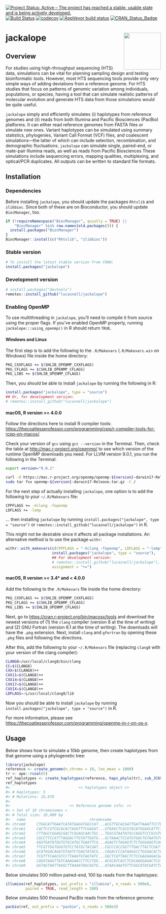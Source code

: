 
<!-- README.md is generated from README.Rmd. Please edit that file -->

[![Project Status: Active – The project has reached a stable, usable
state and is being actively
developed.](https://www.repostatus.org/badges/latest/active.svg)](https://www.repostatus.org/#active)
[![Build
Status](https://travis-ci.com/lucasnell/jackalope.svg?branch=master)](https://travis-ci.com/lucasnell/jackalope)
[![codecov](https://codecov.io/gh/lucasnell/jackalope/branch/master/graph/badge.svg)](https://codecov.io/gh/lucasnell/jackalope)
[![AppVeyor build
status](https://ci.appveyor.com/api/projects/status/github/lucasnell/jackalope?branch=master&svg=true)](https://ci.appveyor.com/project/lucasnell/jackalope)
[![CRAN\_Status\_Badge](http://www.r-pkg.org/badges/version/jackalope)](https://cran.r-project.org/package=jackalope)

# jackalope <img src="man/figures/logo.png" align="right" alt="" width="120" />

## Overview

For studies using high-throughput sequencing (HTS) data, simulations can
be vital for planning sampling design and testing bioinformatic tools.
However, most HTS sequencing tools provide only very simple ways of
adding deviations from a reference genome. For HTS studies that focus on
patterns of genomic variation among individuals, populations, or
species, having a tool that can simulate realistic patterns of molecular
evolution and generate HTS data from those simulations would be quite
useful.

`jackalope` simply and efficiently simulates (i) haplotypes from
reference genomes and (ii) reads from both Illumina and Pacific
Biosciences (PacBio) platforms. It can either read reference genomes
from FASTA files or simulate new ones. Variant haplotypes can be
simulated using summary statistics, phylogenies, Variant Call Format
(VCF) files, and coalescent simulations—the latter of which can include
selection, recombination, and demographic fluctuations. `jackalope` can
simulate single, paired-end, or mate-pair Illumina reads, as well as
reads from Pacific Biosciences These simulations include sequencing
errors, mapping qualities, multiplexing, and optical/PCR duplicates. All
outputs can be written to standard file formats.

## Installation

### Dependencies

Before installing `jackalope`, you should update the packages `Rhtslib`
and `zlibbioc`. Since both of these are on Bioconductor, you should
update `BiocManager`, too.

``` r
if (!requireNamespace("BiocManager", quietly = TRUE) ||
    "BiocManager" %in% row.names(old.packages())) {
  install.packages("BiocManager")
}
BiocManager::install(c("Rhtslib", "zlibbioc"))
```

### Stable version

``` r
# To install the latest stable version from CRAN:
install.packages("jackalope")
```

### Development version

``` r
# install.packages("devtools")
remotes::install_github("lucasnell/jackalope")
```

### Enabling OpenMP

To use multithreading in `jackalope`, you’ll need to compile it from
source using the proper flags. If you’ve enabled OpenMP properly,
running `jackalope:::using_openmp()` in R should return `TRUE`.

#### Windows and Linux

The first step is to add the following to the `.R/Makevars`
(`.R/Makevars.win` on Windows) file inside the home directory:

``` bash
PKG_CXXFLAGS += $(SHLIB_OPENMP_CXXFLAGS)
PKG_CFLAGS += $(SHLIB_OPENMP_CFLAGS)
PKG_LIBS += $(SHLIB_OPENMP_CFLAGS)
```

Then, you should be able to install `jackalope` by running the following
in R:

``` r
install.packages("jackalope", type = "source")
## Or, for development version:
# remotes::install_github("lucasnell/jackalope")
```

#### macOS, R version \>= 4.0.0

Follow the directions here to install R compiler tools:
<https://thecoatlessprofessor.com/programming/cpp/r-compiler-tools-for-rcpp-on-macos/>.

Check your version of `gcc` using `gcc --version` in the Terminal. Then,
check the table at <http://mac.r-project.org/openmp/> to see which
version of the runtime OpenMP downloads you need. For LLVM version
9.0.1, you run the following in the Terminal:

``` bash
export version="9.0.1"

curl -O https://mac.r-project.org/openmp/openmp-${version}-darwin17-Release.tar.gz
sudo tar fvx openmp-${version}-darwin17-Release.tar.gz -C /
```

For the next step of actually installing `jackalope`, one option is to
add the following to your `~/.R/Makevars` file:

``` bash
CPPFLAGS += -Xclang -fopenmp
LDFLAGS += -lomp
```

… then installing `jackalope` by running `install.packages("jackalope",
type = "source")` or `remotes::install_github("lucasnell/jackalope")` in
R.

This might not be desirable since it affects all package installations.
An alternative method is to use the package `withr`:

``` r
withr::with_makevars(c(CPPFLAGS = "-Xclang -fopenmp", LDFLAGS = "-lomp"), 
                     install.packages("jackalope", type = "source"),
                     ## For development version:
                     # remotes::install_github("lucasnell/jackalope"),
                     assignment = "+=")
```

#### macOS, R version \>= 3.4\* and \< 4.0.0

Add the following to the `.R/Makevars` file inside the home directory:

``` bash
PKG_CXXFLAGS += $(SHLIB_OPENMP_CXXFLAGS)
PKG_CFLAGS += $(SHLIB_OPENMP_CFLAGS)
PKG_LIBS += $(SHLIB_OPENMP_CFLAGS)
```

Next, go to <https://cran.r-project.org/bin/macosx/tools> and download
the newest versions of (1) the `clang` compiler (version 8 at the time
of writing) and (2) GNU Fortran (version 6.1 at the time of writing).
The downloads will have the `.pkg` extension. Next, install `clang` and
`gfortran` by opening these `.pkg` files and following the directions.

After this, add the following to your `~/.R/Makevars` file (replacing
`clang8` with your version of the clang compiler):

``` bash
CLANG8=/usr/local/clang8/bin/clang
CC=$(CLANG8)
CXX=$(CLANG8)++
CXX11=$(CLANG8)++
CXX14=$(CLANG8)++
CXX17=$(CLANG8)++
CXX1X=$(CLANG8)++
LDFLAGS=-L/usr/local/clang8/lib
```

Now you should be able to install `jackalope` by running
`install.packages("jackalope", type = "source")` in R.

For more information, please see
<https://thecoatlessprofessor.com/programming/openmp-in-r-on-os-x>.

## Usage

Below shows how to simulate a 10kb genome, then create haplotypes from
that genome using a phylogenetic tree:

``` r
library(jackalope)
reference <- create_genome(n_chroms = 10, len_mean = 1000)
tr <- ape::rcoal(5)
ref_haplotypes <- create_haplotypes(reference, haps_phylo(tr), sub_JC69(0.1))
ref_haplotypes
#>                               << haplotypes object >>
#> # Haplotypes: 5
#> # Mutations: 16,870
#> 
#>                           << Reference genome info: >>
#> < Set of 10 chromosomes >
#> # Total size: 10,000 bp
#>   name                             chromosome                             length
#> chrom0     CTGGCATTGAATCATATGAGGTGGCCAT...ACGTTGCACGATTGATTAAATTCCTGAA      1000
#> chrom1     CACTCCGTCGCACACTAGGTTTCGAGAT...GTGAGCTCGCGTACATGGAGCATTCTGT      1000
#> chrom2     CTTAGCCGGAGCGACTCGGAGCAACTGC...TGGCGTAATATGCCAGGTCCCGCGTGGC      1000
#> chrom3     CGCCTTCCATTTAGGACTTGTATTGGTG...GCTAAACTCCATGTGACTGTAATGTCAG      1000
#> chrom4     GGGTGATATGGTGTGCATGCTGAATTCG...AGAGTCTAGAGTCTCTGGGAGGTCAGGT      1000
#> chrom5     TTCGTTGGTGGGTGTCCTATGCTACGAT...CGCCCGCCGGTTTGACTTACTCGATTGG      1000
#> chrom6     GCATGGACAGATGTGATCTGAGTATACG...CAGACCCCATAAGGCCTGGGACACTGTG      1000
#> chrom7     TCGTTTCAACGTCCTTAAGTGTAGTATC...GGCTCGTTAGCTCTCCGAGGAGACGAGG      1000
#> chrom8     CAGGTAAGTTATCAAAGAACCTTCCTGG...ACGCATCACCTCGCAAGGAGACTCGTTA      1000
#> chrom9     GGTAGTAATTAGGCTTAAAATAGCAGTG...ATAACAAATGTTCGGCATACGATCTACG      1000
```

Below simulates 500 million paired-end, 100 bp reads from the
haplotypes:

``` r
illumina(ref_haplotypes, out_prefix = "illumina", n_reads = 500e6,
         paired = TRUE, read_length = 100)
```

Below simulates 500 thousand PacBio reads from the reference genome:

``` r
pacbio(ref, out_prefix = "pacbio", n_reads = 500e3)
```
